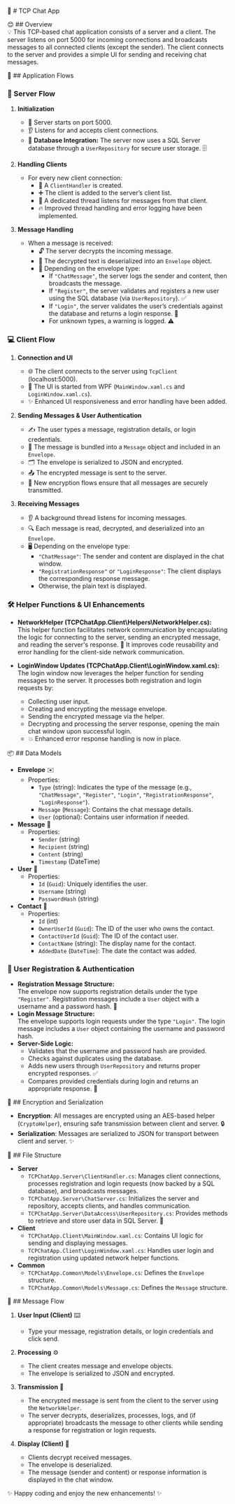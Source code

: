 🚀 # TCP Chat App

😊 ## Overview  
💡 This TCP-based chat application consists of a server and a client. The server listens on port 5000 for incoming connections and broadcasts messages to all connected clients (except the sender). The client connects to the server and provides a simple UI for sending and receiving chat messages.

🔄 ## Application Flows

### 🚀 Server Flow

1. **Initialization**

   - 🔌 Server starts on port 5000.
   - 👂 Listens for and accepts client connections.
   - 💾 **Database Integration:** The server now uses a SQL Server database through a `UserRepository` for secure user storage. 🗄️

2. **Handling Clients**

   - For every new client connection:
     - 📡 A `ClientHandler` is created.
     - ➕ The client is added to the server’s client list.
     - 🧵 A dedicated thread listens for messages from that client.
     - 🔥 Improved thread handling and error logging have been implemented.

3. **Message Handling**
   - When a message is received:
     - 🔓 The server decrypts the incoming message.
     - 📨 The decrypted text is deserialized into an `Envelope` object.
     - 📝 Depending on the envelope type:
       - If `"ChatMessage"`, the server logs the sender and content, then broadcasts the message.
       - If `"Register"`, the server validates and registers a new user using the SQL database (via `UserRepository`). ✅
       - If `"Login"`, the server validates the user’s credentials against the database and returns a login response. 🔑
       - For unknown types, a warning is logged. ⚠️

### 💻 Client Flow

1. **Connection and UI**

   - 🌐 The client connects to the server using `TcpClient` (localhost:5000).
   - 🎨 The UI is started from WPF (`MainWindow.xaml.cs` and `LoginWindow.xaml.cs`).
   - ✨ Enhanced UI responsiveness and error handling have been added.

2. **Sending Messages & User Authentication**

   - ✍️ The user types a message, registration details, or login credentials.
   - 💬 The message is bundled into a `Message` object and included in an `Envelope`.
   - 🗂️ The envelope is serialized to JSON and encrypted.
   - 📤 The encrypted message is sent to the server.
   - 🚀 New encryption flows ensure that all messages are securely transmitted.

3. **Receiving Messages**
   - 👂 A background thread listens for incoming messages.
   - 🔍 Each message is read, decrypted, and deserialized into an `Envelope`.
   - 🖥️ Depending on the envelope type:
     - `"ChatMessage"`: The sender and content are displayed in the chat window.
     - `"RegistrationResponse"` or `"LoginResponse"`: The client displays the corresponding response message.
     - Otherwise, the plain text is displayed.

### 🛠 Helper Functions & UI Enhancements

- **NetworkHelper (TCPChatApp.Client\Helpers\NetworkHelper.cs):**  
  This helper function facilitates network communication by encapsulating the logic for connecting to the server, sending an encrypted message, and reading the server's response. 🧩 It improves code reusability and error handling for the client-side network communication.

- **LoginWindow Updates (TCPChatApp.Client\LoginWindow.xaml.cs):**  
  The login window now leverages the helper function for sending messages to the server. It processes both registration and login requests by:
  - Collecting user input.
  - Creating and encrypting the message envelope.
  - Sending the encrypted message via the helper.
  - Decrypting and processing the server response, opening the main chat window upon successful login.
  - 💥 Enhanced error response handling is now in place.

📦 ## Data Models

- **Envelope** ✉️
  - Properties:
    - `Type` (string): Indicates the type of the message (e.g., `"ChatMessage"`, `"Register"`, `"Login"`, `"RegistrationResponse"`, `"LoginResponse"`).
    - `Message` (`Message`): Contains the chat message details.
    - `User` (optional): Contains user information if needed.
- **Message** 💬
  - Properties:
    - `Sender` (string)
    - `Recipient` (string)
    - `Content` (string)
    - `Timestamp` (DateTime)
- **User** 👤
  - Properties:
    - `Id` (`Guid`): Uniquely identifies the user.
    - `Username` (string)
    - `PasswordHash` (string)
- **Contact** 📇
  - Properties:
    - `Id` (int)
    - `OwnerUserId` (`Guid`): The ID of the user who owns the contact.
    - `ContactUserId` (`Guid`): The ID of the contact user.
    - `ContactName` (string): The display name for the contact.
    - `AddedDate` (`DateTime`): The date the contact was added.

### 📝 User Registration & Authentication

- **Registration Message Structure:**  
  The envelope now supports registration details under the type `"Register"`. Registration messages include a `User` object with a username and a password hash. 🔐
- **Login Message Structure:**  
  The envelope supports login requests under the type `"Login"`. The login message includes a `User` object containing the username and password hash.
- **Server-Side Logic:**
  - Validates that the username and password hash are provided.
  - Checks against duplicates using the database.
  - Adds new users through `UserRepository` and returns proper encrypted responses. ✅
  - Compares provided credentials during login and returns an appropriate response. 🔑

🔐 ## Encryption and Serialization

- **Encryption**: All messages are encrypted using an AES-based helper (`CryptoHelper`), ensuring safe transmission between client and server. 🔒
- **Serialization**: Messages are serialized to JSON for transport between client and server. ✨

📁 ## File Structure

- **Server**
  - `TCPChatApp.Server\ClientHandler.cs`: Manages client connections, processes registration and login requests (now backed by a SQL database), and broadcasts messages.
  - `TCPChatApp.Server\ChatServer.cs`: Initializes the server and repository, accepts clients, and handles communication.
  - `TCPChatApp.Server\DataAccess\UserRepository.cs`: Provides methods to retrieve and store user data in SQL Server. 💾
- **Client**
  - `TCPChatApp.Client\MainWindow.xaml.cs`: Contains UI logic for sending and displaying messages.
  - `TCPChatApp.Client\LoginWindow.xaml.cs`: Handles user login and registration using updated network helper functions.
- **Common**
  - `TCPChatApp.Common\Models\Envelope.cs`: Defines the `Envelope` structure.
  - `TCPChatApp.Common\Models\Message.cs`: Defines the `Message` structure.

🔄 ## Message Flow

1. **User Input (Client)** ⌨️

   - Type your message, registration details, or login credentials and click send.

2. **Processing** ⚙️

   - The client creates message and envelope objects.
   - The envelope is serialized to JSON and encrypted.

3. **Transmission** 🚀

   - The encrypted message is sent from the client to the server using the `NetworkHelper`.
   - The server decrypts, deserializes, processes, logs, and (if appropriate) broadcasts the message to other clients while sending a response for registration or login requests.

4. **Display (Client)** 👀
   - Clients decrypt received messages.
   - The envelope is deserialized.
   - The message (sender and content) or response information is displayed in the chat window.

✨ Happy coding and enjoy the new enhancements! ✨

